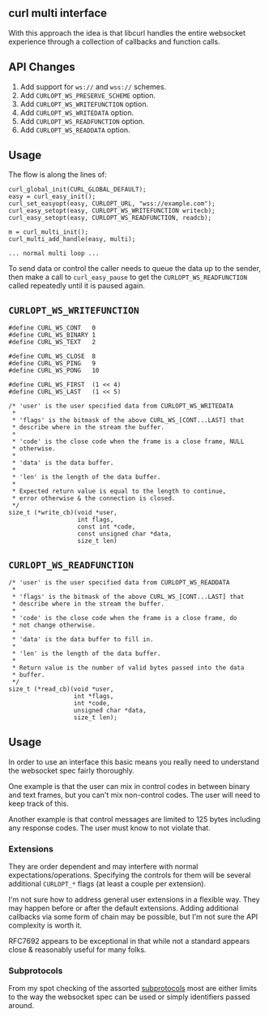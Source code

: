 ## curl multi interface

With this approach the idea is that libcurl handles the entire websocket experience through a collection of callbacks and function calls.

## API Changes
1. Add support for `ws://` and `wss://` schemes.
1. Add `CURLOPT_WS_PRESERVE_SCHEME` option.
1. Add `CURLOPT_WS_WRITEFUNCTION` option.
1. Add `CURLOPT_WS_WRITEDATA` option.
1. Add `CURLOPT_WS_READFUNCTION` option.
1. Add `CURLOPT_WS_READDATA` option.

## Usage
The flow is along the lines of:

```
curl_global_init(CURL_GLOBAL_DEFAULT);
easy = curl_easy_init();
curl_set_easyopt(easy, CURLOPT_URL, "wss://example.com");
curl_easy_setopt(easy, CURLOPT_WS_WRITEFUNCTION writecb);
curl_easy_setopt(easy, CURLOPT_WS_READFUNCTION, readcb);

m = curl_multi_init();
curl_multi_add_handle(easy, multi);

... normal multi loop ...

```

To send data or control the caller needs to queue the data up to the sender, then make a call to `curl_easy_pause` to get the `CURLOPT_WS_READFUNCTION` called repeatedly until it is paused again.

## `CURLOPT_WS_WRITEFUNCTION`


```
#define CURL_WS_CONT   0
#define CURL_WS_BINARY 1
#define CURL_WS_TEXT   2

#define CURL_WS_CLOSE  8
#define CURL_WS_PING   9
#define CURL_WS_PONG   10

#define CURL_WS_FIRST  (1 << 4)
#define CURL_WS_LAST   (1 << 5)

/* 'user' is the user specified data from CURLOPT_WS_WRITEDATA
 *
 * 'flags' is the bitmask of the above CURL_WS_[CONT...LAST] that
 * describe where in the stream the buffer.
 *
 * 'code' is the close code when the frame is a close frame, NULL
 * otherwise.
 *
 * 'data' is the data buffer.
 *
 * 'len' is the length of the data buffer.
 *
 * Expected return value is equal to the length to continue,
 * error otherwise & the connection is closed.
 */
size_t (*write_cb)(void *user,
                   int flags,
                   const int *code,
                   const unsigned char *data,
                   size_t len)
```

## `CURLOPT_WS_READFUNCTION`

```
/* 'user' is the user specified data from CURLOPT_WS_READDATA
 *
 * 'flags' is the bitmask of the above CURL_WS_[CONT...LAST] that
 * describe where in the stream the buffer.
 *
 * 'code' is the close code when the frame is a close frame, do
 * not change otherwise.
 *
 * 'data' is the data buffer to fill in.
 *
 * 'len' is the length of the data buffer.
 *
 * Return value is the number of valid bytes passed into the data
 * buffer.
 */
size_t (*read_cb)(void *user,
                  int *flags,
                  int *code,
                  unsigned char *data,
                  size_t len);
```


## Usage
In order to use an interface this basic means you really need to understand the websocket spec fairly thoroughly.

One example is that the user can mix in control codes in between binary and text frames, but you can't mix non-control codes.  The user will need to keep track of this.

Another example is that control messages are limited to 125 bytes including any response codes.  The user must know to not violate that.

### Extensions
They are order dependent and may interfere with normal expectations/operations.  Specifying the controls for them will be several additional `CURLOPT_*` flags (at least a couple per extension).

I'm not sure how to address general user extensions in a flexible way.  They may happen before or after the default extensions.  Adding additional callbacks via some form of chain may be possible, but I'm not sure the API complexity is worth it.

RFC7692 appears to be exceptional in that while not a standard appears close & reasonably useful for many folks.

### Subprotocols
From my spot checking of the assorted [subprotocols](https://www.iana.org/assignments/websocket/websocket.xhtml) most are either limits to the way the websocket spec can be used or simply identifiers passed around.